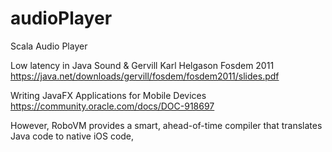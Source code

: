 audioPlayer
===========

Scala Audio Player


Low latency in Java Sound & Gervill
Karl Helgason Fosdem 2011
https://java.net/downloads/gervill/fosdem/fosdem2011/slides.pdf


Writing JavaFX Applications for Mobile Devices
https://community.oracle.com/docs/DOC-918697

However, RoboVM provides a smart, ahead-of-time compiler that translates Java code to native iOS code,

